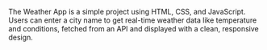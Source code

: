 The Weather App is a simple project using HTML, CSS, and JavaScript. Users can enter a city name to get real-time weather data like temperature and conditions, fetched from an API and displayed with a clean, responsive design.








